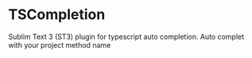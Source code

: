 TSCompletion
============

Sublim Text 3 (ST3) plugin for typescript auto completion. Auto complet with your project method name
